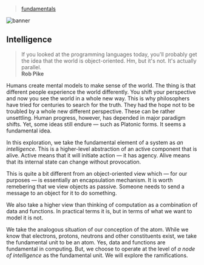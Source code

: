 > [fundamentals](../)

![banner](/cdi/photos/banner.png)

## Intelligence

> If you looked at the programming languages today,
> you'll probably get the idea that the world is object-oriented.
> Hm, but it's not.  It's actually parallel.  
> **Rob Pike**

Humans create mental models to make sense of the world.
The thing is that different people experience the world differently.
You shift your perspective and now you see the world in a whole
new way.  This is why philosophers have tried for centuries to
search for the truth.  They had the hope not to be troubled by
a whole new different perspective.  These can be rather unsettling.
Human progress, however, has depended in major paradigm shifts.
Yet, some ideas still endure — such as Platonic forms.
It seems a fundamental idea.

In this exploration, we take the fundamental element of a system
as _an intelligence_.  This is a higher-level abstraction of an
active component that is alive.
Active means that it will initiate action — it has agency.
Alive means that its internal state can change without provocation.

This is quite a bit different from an object-oriented view which
— for our purposes — is essentially an encapsulation mechanism.
It is worth remebering that we view objects as passive.
Someone needs to send a message to an object for it to do something.

We also take a higher view than thinking of computation as
a combination of data and functions.
In practical terms it is, but in terms of what we want to model
it is not.

We take the analogous situation of our conception of the atom.
While we know that electrons, protons, neutrons and other
constituents exist, we take the fundamental unit to be an atom.
Yes, data and functions are fundamental in computing.
But, we choose to operate at the level of _a node of intelligence_
as the fundamental unit.
We will explore the ramifications.

